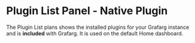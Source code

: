 # Plugin List Panel -  Native Plugin

The Plugin List plans shows the installed plugins for your Grafarg instance and is **included** with Grafarg. It is used on the default Home dashboard.
